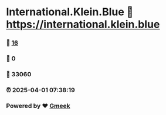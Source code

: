 # International.Klein.Blue :link: https://international.klein.blue 
### :page_facing_up: [16](https://international.klein.blue/tag.html) 
### :speech_balloon: 0 
### :hibiscus: 33060 
### :alarm_clock: 2025-04-01 07:38:19 
### Powered by :heart: [Gmeek](https://github.com/Meekdai/Gmeek)
